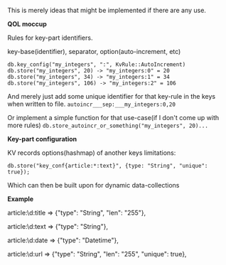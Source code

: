 This is merely ideas that might be implemented if there are any use.


**QOL moccup**

Rules for key-part identifiers.

key-base(identifier), separator, option(auto-increment, etc)
```
db.key_config("my_integers", ":", KvRule::AutoIncrement)
db.store("my_integers", 20) -> "my_integers:0" = 20
db.store("my_integers", 34) -> "my_integers:1" = 34
db.store("my_integers", 106) -> "my_integers:2" = 106
```

And merely just add some unique identifier for that key-rule in the keys when written to file.
```autoincr___sep:___my_integers:0,20```


Or implement a simple function for that use-case(if I don't come up with more rules)
```db.store_autoincr_or_something("my_integers", 20)...```



**Key-part configuration**


KV records options(hashmap) of another keys limitations:

```db.store("key_conf{article:*:text}", {type: "String", "unique": true});```

Which can then be built upon for dynamic data-collections

**Example**

article:\d:title => {"type": "String", "len": "255"},

article:\d:text => {"type": "String"},

article:\d:date => {"type": "Datetime"},

article:\d:url => {"type": "String", "len": "255", "unique": true},



